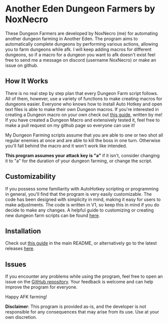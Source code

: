 # Another Eden Dungeon Farmers by NoxNecro

These Dungeon Farmers are developed by NoxNecro (me) for automating another dungeon farming in Another Eden. The program aims to automatically complete dungeons by performing various actions, allowing you to farm dungeons while afk. I will keep adding macros for different dungeons, so if a macro for a dungeon you want to afk doesn't exist feel free to send me a message on discord (username NoxNecro) or make an issue on github.

## How It Works

There is no real step by step plan that every Dungeon Farm script follows. All of them, however, use a variety of functions to make creating macros for dungeons easier. 
Everyone who knows how to install Auto Hotkey and open text files is able to make their own Dungeon macros. 
If you're interested in creating a Dungeon macro on your own check out [this guide](https://github.com/NoxNecro/Another-Eden-AutoHotkey/blob/main/Guide/Creating%20A%20Dungeon%20Macro.md), written by me!
If you have created a Dungeon Macro and extensively tested it, feel free to make a pull request on my github page so everyone can use it!

My Dungeon Farming scripts assume that you are able to one or two shot all regular enemies at once and are able to kill the boss in one turn. Otherwise you'll fall behind the macro and it won't work like intended.

**This program assumes your attack key is "a"** if it isn't, consider changing it to "a" for the duration of your dungeon farming, or change the script.

## Customizability

If you possess some familiarity with AutoHotkey scripting or programming in general, you'll find that the program is very easily customizable. The code has been designed with simplicity in mind, making it easy for users to make adjustments. The code is written in V1, so keep this in mind if you do decide to make any changes.
A helpful guide to customizing or creating new dungeon farm scripts can be found [here](https://github.com/NoxNecro/Another-Eden-AutoHotkey/blob/main/Guide/Creating%20A%20Dungeon%20Macro.md).

## Installation

Check out [this guide](https://github.com/NoxNecro/Another-Eden-AutoHotkey/blob/main/README.md#installation) in the main README, or alternatively go to the latest releases [here](https://github.com/NoxNecro/Another-Eden-AutoHotkey/releases).

## Issues

If you encounter any problems while using the program, feel free to open an issue on the [GitHub repository](https://github.com/NoxNecro/Another-Eden-AutoHotkey/issues). Your feedback is welcome and can help improve the program for everyone.

Happy AFK farming!

**Disclaimer**: This program is provided as-is, and the developer is not responsible for any consequences that may arise from its use. Use at your own discretion.
